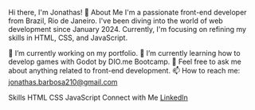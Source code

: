 Hi there, I'm Jonathas! 👋
About Me
I'm a passionate front-end developer from Brazil, Rio de Janeiro. I've been diving into the world of web development since January 2024. Currently, I'm focusing on refining my skills in HTML, CSS, and JavaScript.

🔭 I’m currently working on my portfolio.
🌱 I’m currently learning how to develop games with Godot by DIO.me Bootcamp.
💬 Feel free to ask me about anything related to front-end development.
📫 How to reach me:  jonathas.barbosa210@gmail.com

Skills
HTML
CSS
JavaScript
Connect with Me
[LinkedIn](www.linkedin.com/in/jonathas-barbosa)
